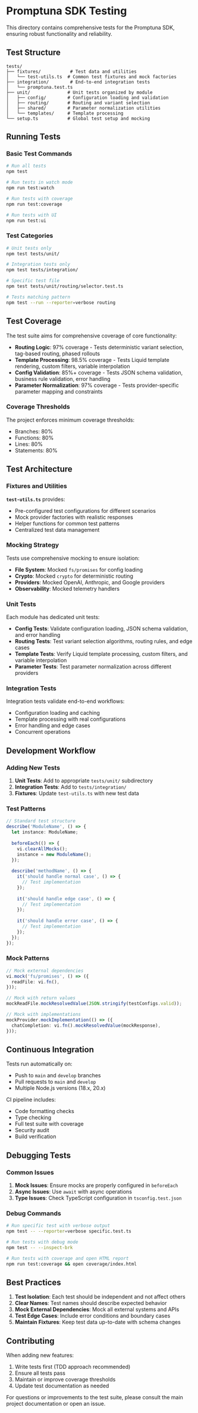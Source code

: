 # Promptuna SDK Testing

This directory contains comprehensive tests for the Promptuna SDK, ensuring robust functionality and reliability.

## Test Structure

```
tests/
├── fixtures/           # Test data and utilities
│   └── test-utils.ts  # Common test fixtures and mock factories
├── integration/        # End-to-end integration tests
│   └── promptuna.test.ts
├── unit/              # Unit tests organized by module
│   ├── config/        # Configuration loading and validation
│   ├── routing/       # Routing and variant selection
│   ├── shared/        # Parameter normalization utilities
│   └── templates/     # Template processing
└── setup.ts           # Global test setup and mocking

```

## Running Tests

### Basic Test Commands

```bash
# Run all tests
npm test

# Run tests in watch mode
npm run test:watch

# Run tests with coverage
npm run test:coverage

# Run tests with UI
npm run test:ui
```

### Test Categories

```bash
# Unit tests only
npm test tests/unit/

# Integration tests only
npm test tests/integration/

# Specific test file
npm test tests/unit/routing/selector.test.ts

# Tests matching pattern
npm test --run --reporter=verbose routing
```

## Test Coverage

The test suite aims for comprehensive coverage of core functionality:

- **Routing Logic**: 97% coverage - Tests deterministic variant selection, tag-based routing, phased rollouts
- **Template Processing**: 98.5% coverage - Tests Liquid template rendering, custom filters, variable interpolation
- **Config Validation**: 85%+ coverage - Tests JSON schema validation, business rule validation, error handling
- **Parameter Normalization**: 97% coverage - Tests provider-specific parameter mapping and constraints

### Coverage Thresholds

The project enforces minimum coverage thresholds:
- Branches: 80%
- Functions: 80%
- Lines: 80%
- Statements: 80%

## Test Architecture

### Fixtures and Utilities

**`test-utils.ts`** provides:
- Pre-configured test configurations for different scenarios
- Mock provider factories with realistic responses
- Helper functions for common test patterns
- Centralized test data management

### Mocking Strategy

Tests use comprehensive mocking to ensure isolation:
- **File System**: Mocked `fs/promises` for config loading
- **Crypto**: Mocked `crypto` for deterministic routing
- **Providers**: Mocked OpenAI, Anthropic, and Google providers
- **Observability**: Mocked telemetry handlers

### Unit Tests

Each module has dedicated unit tests:

- **Config Tests**: Validate configuration loading, JSON schema validation, and error handling
- **Routing Tests**: Test variant selection algorithms, routing rules, and edge cases
- **Template Tests**: Verify Liquid template processing, custom filters, and variable interpolation
- **Parameter Tests**: Test parameter normalization across different providers

### Integration Tests

Integration tests validate end-to-end workflows:
- Configuration loading and caching
- Template processing with real configurations
- Error handling and edge cases
- Concurrent operations

## Development Workflow

### Adding New Tests

1. **Unit Tests**: Add to appropriate `tests/unit/` subdirectory
2. **Integration Tests**: Add to `tests/integration/`
3. **Fixtures**: Update `test-utils.ts` with new test data

### Test Patterns

```typescript
// Standard test structure
describe('ModuleName', () => {
  let instance: ModuleName;
  
  beforeEach(() => {
    vi.clearAllMocks();
    instance = new ModuleName();
  });
  
  describe('methodName', () => {
    it('should handle normal case', () => {
      // Test implementation
    });
    
    it('should handle edge case', () => {
      // Test implementation
    });
    
    it('should handle error case', () => {
      // Test implementation
    });
  });
});
```

### Mock Patterns

```typescript
// Mock external dependencies
vi.mock('fs/promises', () => ({
  readFile: vi.fn(),
}));

// Mock with return values
mockReadFile.mockResolvedValue(JSON.stringify(testConfigs.valid));

// Mock with implementations
mockProvider.mockImplementation(() => ({
  chatCompletion: vi.fn().mockResolvedValue(mockResponse),
}));
```

## Continuous Integration

Tests run automatically on:
- Push to `main` and `develop` branches
- Pull requests to `main` and `develop`
- Multiple Node.js versions (18.x, 20.x)

CI pipeline includes:
- Code formatting checks
- Type checking
- Full test suite with coverage
- Security audit
- Build verification

## Debugging Tests

### Common Issues

1. **Mock Issues**: Ensure mocks are properly configured in `beforeEach`
2. **Async Issues**: Use `await` with async operations
3. **Type Issues**: Check TypeScript configuration in `tsconfig.test.json`

### Debug Commands

```bash
# Run specific test with verbose output
npm test -- --reporter=verbose specific.test.ts

# Run tests with debug mode
npm test -- --inspect-brk

# Run tests with coverage and open HTML report
npm run test:coverage && open coverage/index.html
```

## Best Practices

1. **Test Isolation**: Each test should be independent and not affect others
2. **Clear Names**: Test names should describe expected behavior
3. **Mock External Dependencies**: Mock all external systems and APIs
4. **Test Edge Cases**: Include error conditions and boundary cases
5. **Maintain Fixtures**: Keep test data up-to-date with schema changes

## Contributing

When adding new features:
1. Write tests first (TDD approach recommended)
2. Ensure all tests pass
3. Maintain or improve coverage thresholds
4. Update test documentation as needed

For questions or improvements to the test suite, please consult the main project documentation or open an issue.